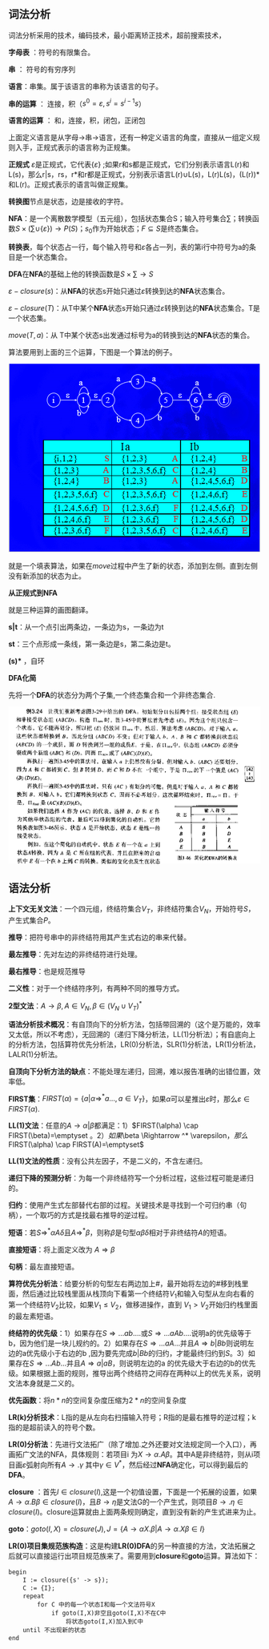 ## 词法分析

词法分析采用的技术，编码技术，最小距离矫正技术，超前搜索技术，

**字母表** ：符号的有限集合。

**串** ： 符号的有穷序列

**语言**：串集。属于该语言的串称为该语言的句子。

**串的运算** ： 连接，积（$s^0 = \varepsilon , s^i = s^{i-1}s$）

**语言的运算** ： 和，连接，积，闭包，正闭包

上面定义语言是从字母$\rightarrow$串$\rightarrow$语言，还有一种定义语言的角度，直接从一组定义规则入手，正规式表示的语言称为正规集。

**正规式** $\varepsilon$是正规式，它代表{$\varepsilon$} ;如果r和s都是正规式，它们分别表示语言L(r)和L(s)，那么r|s，rs，r*和r都是正规式，分别表示语言L(r)$\cup$L(s)，L(r)L(s)，(L(r))\*和L(r)。正规式表示的语言叫做正规集。

**转换图**节点是状态，边是接收的字符。

**NFA**：是一个离散数学模型（五元组），包括状态集合S；输入符号集合$\sum$；转换函数$S\times (\sum \cup \{\varepsilon\}) \rightarrow P(S)$；$s_0$作为开始状态；$F\subseteq S$是终态集合。

**转换表**，每个状态占一行，每个输入符号和$\varepsilon$各占一列，表的第i行中符号为a的条目是一个状态集合。

**DFA**在**NFA**的基础上他的转换函数是$S\times \sum \rightarrow S$

$\varepsilon - closure(s)$：从**NFA**的状态s开始只通过$\varepsilon$转换到达的**NFA**状态集合。

$\varepsilon - closure(T)$：从T中某个**NFA**状态s开始只通过$\varepsilon$转换到达的**NFA**状态集合。T是一个状态集。

$move(T,a)$：从 T中某个状态s出发通过标号为a的转换到达的**NFA**状态的集合。

算法要用到上面的三个运算，下图是一个算法的例子。

![image-20201125193548854](./pic/image-20201125193548854.png)

就是一个填表算法，如果在$move$过程中产生了新的状态，添加到左侧。直到左侧没有新添加的状态为止。

**从正规式到NFA**

就是三种运算的画图翻译。

**s|t**：从一个点引出两条边，一条边为s，一条边为t

**st**：三个点形成一条线，第一条边是s，第二条边是t。

**(s)\*** ，自环



**DFA化简**

先将一个**DFA**的状态分为两个子集,一个终态集合和一个非终态集合.

![image-20201125201035639](./pic/image-20201125201035639.png)



## 语法分析

**上下文无关文法**：一个四元组，终结符集合$V_T$，非终结符集合$V_N$，开始符号$S$，产生式集合$P$。

**推导**：把符号串中的非终结符用其产生式右边的串来代替。

**最左推导**：先对左边的非终结符进行处理。

**最右推导**：也是规范推导

**二义性**：对于一个终结符序列，有两种不同的推导方式。

**2型文法**：$A\rightarrow \beta ,A \in V_N,\beta \in (V_N \cup V_T)^*$

**语法分析技术概况**：有自顶向下的分析方法，包括带回溯的（这个是万能的，效率又太低，所以不考虑），无回溯的（递归下降分析法，LL(1)分析法）；有自底向上的分析方法，包括算符优先分析法，LR(0)分析法，SLR(1)分析法，LR(1)分析法，LALR(1)分析法。

**自顶向下分析方法的缺点**：不能处理左递归，回溯，难以报告准确的出错位置，效率低。

**FIRST集**：$FIRST(\alpha) = \{a|\alpha \Rightarrow ^* a..., a\in V_T\}$，如果$\alpha$可以星推出$\varepsilon$时，那么$\varepsilon \in FIRST(\alpha)$.

**LL(1)文法**：任意的$A \rightarrow \alpha|\beta$都满足：1）$FIRST(\alpha) \cap FIRST(\beta)=\emptyset $。2）如果$\beta \Rightarrow ^* \varepsilon$，那么$FIRST(\alpha) \cap FIRST(A)=\emptyset$

**LL(1)文法的性质**：没有公共左因子，不是二义的，不含左递归。

**递归下降的预测分析**：为每一个非终结符写一个分析过程，这些过程可能是递归的。

**归约**：使用产生式左部替代右部的过程。关键技术是寻找到一个可归约串（句柄），一个取巧的方式是找最右推导的逆过程。

**短语**：若$S \Rightarrow ^* \alpha A\delta$且$A \Rightarrow ^* \beta$，则称$\beta$是句型$\alpha \beta \delta$相对于非终结符$A$的短语。

**直接短语**：将上面定义改为 $A\Rightarrow \beta$

**句柄**：最左直接短语。

**算符优先分析法**：给要分析的句型左右两边加上#，最开始将左边的#移到栈里面，然后通过比较栈里面从栈顶向下看第一个终结符$V_1$和输入句型从左向右看的第一个终结符$V_2$比较，如果$V_1 \le V_2$，做移进操作，直到 $V_1>V_2$开始归约栈里面的最左素短语。

**终结符的优先级**：1）如果存在$S\Rightarrow ...ab....$或$S\Rightarrow ...aAb....$说明a的优先级等于b，因为他们是一块儿规约的。2）如果存在$S\Rightarrow ...aA...$并且$A\Rightarrow b|Bb$则说明左边的a优先级小于右边的b ,因为要先完成$b|Bb$的归约，才能最终归约到$S$。3）如果存在$S\Rightarrow ...Ab...$并且$A\Rightarrow a|aB$，则说明左边的a 的优先级大于右边的b的优先级。如果根据上面的规则，推导出两个终结符之间存在两种以上的优先关系，说明文法本身就是二义的。

**优先函数**：将$n*n$的空间复杂度压缩为$2*n$的空间复杂度

**LR(k)分析技术**：L指的是从左向右扫描输入符号；R指的是最右推导的逆过程；k指的是超前读入的符号个数。

**LR(0)分析法**：先进行文法拓广（除了增加.之外还要对文法规定同一个入口），再画拓广文法的NFA，具体规则：若项目i 为$X\rightarrow \alpha .A\beta$。其中A是非终结符，则从i项目画$\varepsilon$弧射向所有$A\rightarrow .\gamma$ 其中$\gamma \in V^*$，然后经过**NFA**确定化，可以得到最后的**DFA**。

**closure** ：首先$I \in closure(I)$,这是一个初值设置，下面是一个拓展的设置，如果$A\rightarrow \alpha.B\beta \in closure(I)$，且$B\rightarrow \eta$是文法G的一个产生式，则项目$B\rightarrow .\eta \in closure(I)$。closure运算就由上面两条规则确定，直到没有新的产生式进来为止。

**goto**：$goto(I,X) = closure(J),J = \{A\rightarrow \alpha X.\beta | A\rightarrow \alpha .X\beta \in I\}$

**LR(0)项目集规范族构造**：这是构建**LR(0)DFA**的另一种直接的方法，文法拓展之后就可以直接运行出项目规范族来了。需要用到**closure**和**goto**运算。算法如下：

```
begin
	I := closure({s' -> s});
	C := {I};
	repeat
		for C 中的每一个状态I和每一个文法符号X
			if goto(I,X)非空且goto(I,X)不在C中
				将状态goto(I,X)加入到C中
	until 不出现新的状态
end
```



